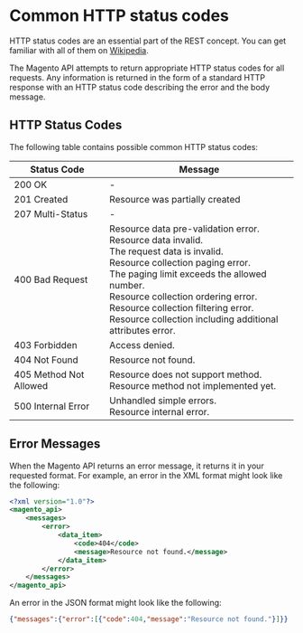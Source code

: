 # Common HTTP status codes

HTTP status codes are an essential part of the REST concept. You can get familiar with all of them on [Wikipedia](http://en.wikipedia.org/wiki/List_of_http_status_codes).

The Magento API attempts to return appropriate HTTP status codes for all requests. Any information is returned in the form of a standard HTTP response with an HTTP status code describing the error and the body message.

## HTTP Status Codes

The following table contains possible common HTTP status codes:

| Status Code            | Message                                                                                                                                                                                                                                                                                                                         |
|------------------------|---------------------------------------------------------------------------------------------------------------------------------------------------------------------------------------------------------------------------------------------------------------------------------------------------------------------------------|
| 200 OK                 | -                                                                                                                                                                                                                                                                                                                               |
| 201 Created            | Resource was partially created                                                                                                                                                                                                                                                                                                  |
| 207 Multi-Status       | -                                                                                                                                                                                                                                                                                                                               |
| 400 Bad Request        | Resource data pre-validation error.<br>Resource data invalid.<br>The request data is invalid.<br>Resource collection paging error.<br>The paging limit exceeds the allowed number.<br>Resource collection ordering error.<br>Resource collection filtering error.<br>Resource collection including additional attributes error. |  
| 403 Forbidden          | Access denied.                                                                                                                                                                                                                                                                                                                  |  
| 404 Not Found          | Resource not found.                                                                                                                                                                                                                                                                                                             |  
| 405 Method Not Allowed | Resource does not support method.<br>Resource method not implemented yet.                                                                                                                                                                                                                                                       |  
| 500 Internal Error     | Unhandled simple errors.<br>Resource internal error.                                                                                                                                                                                                                                                                            |  

## Error Messages

When the Magento API returns an error message, it returns it in your requested format. For example, an error in the XML format might look like the following:

```xml
<?xml version="1.0"?>
<magento_api>
    <messages>
        <error>
            <data_item>
                <code>404</code>
                <message>Resource not found.</message>
            </data_item>
        </error>
    </messages>
</magento_api>
```

An error in the JSON format might look like the following:

```json
{"messages":{"error":[{"code":404,"message":"Resource not found."}]}}
```
